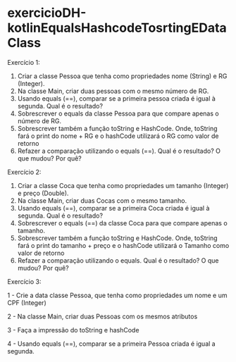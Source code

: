 # exercicioDH-kotlinEqualsHashcodeTosrtingEDataClass

Exercício 1:


1. Criar a classe Pessoa que tenha como propriedades nome (String) e RG (Integer).
2. Na classe Main, criar duas pessoas com o mesmo número de RG.
3. Usando equals (==), comparar se a primeira pessoa criada é igual à segunda. Qual é o resultado?
4. Sobrescrever o equals da classe Pessoa para que compare apenas o número de RG.
5. Sobrescrever também a função toString e HashCode. Onde, toString fará o print do nome + RG e o hashCode utilizará o RG como valor de retorno
6. Refazer a comparação utilizando o equals (==). Qual é o resultado? O que mudou? Por quê?


Exercício 2:


1. Criar a classe Coca que tenha como propriedades um tamanho (Integer) e preço (Double).
2. Na classe Main, criar duas Cocas com o mesmo tamanho.
3. Usando equals (==), comparar se a primeira Coca criada é igual à segunda. Qual é o resultado?
4. Sobrescrever o equals (==) da classe Coca para que compare apenas o tamanho.
5. Sobrescrever também a função toString e HashCode. Onde, toString fará o print do tamanho + preço e o hashCode utilizará o Tamanho como valor de retorno
6. Refazer a comparação utilizando o equals. Qual é o resultado? O que mudou? Por quê?


Exercício 3:


1 - Crie a data classe Pessoa, que tenha como propriedades um nome e um CPF (Integer)

2 - Na classe Main, criar duas Pessoas com os mesmos atributos

3 - Faça a impressão do toString e hashCode

4 - Usando equals (==), comparar se a primeira Pessoa criada é igual a segunda.

